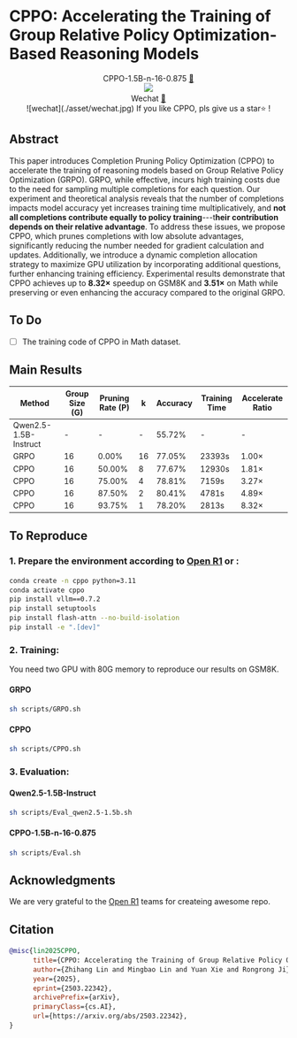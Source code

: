 # CPPO: Accelerating the Training of Group Relative Policy Optimization-Based Reasoning Models


<p align="center">
CPPO-1.5B-n-16-0.875 <a href="https://huggingface.co/Stardust1956/CPPO-1.5B-n-16-0.875">🤗</a> <br>
<a href="https://arxiv.org/abs/2503.22342"> <img src='https://img.shields.io/badge/arXiv-2503.22342-b31b1b.svg'></a> <br> Wechat <a href="./asset/wechat.jpg">💭</a> <br>
![wechat](./asset/wechat.jpg)
If you like CPPO, pls give us a star⭐ !
</p>

## Abstract
This paper introduces Completion Pruning Policy Optimization (CPPO) to accelerate the training of reasoning models based on Group Relative Policy Optimization (GRPO). GRPO, while effective, incurs high training costs due to the need for sampling multiple completions for each question. Our experiment and theoretical analysis reveals that the number of completions impacts model accuracy yet increases training time multiplicatively, and **not all completions contribute equally to policy training**---t**heir contribution depends on their relative advantage**. To address these issues, we propose CPPO, which prunes completions with low absolute advantages, significantly reducing the number needed for gradient calculation and updates. Additionally, we introduce a dynamic completion allocation strategy to maximize GPU utilization by incorporating additional questions, further enhancing training efficiency. Experimental results demonstrate that CPPO achieves up to **$8.32\times$** speedup on GSM8K and **$3.51\times$** on Math while preserving or even enhancing the accuracy compared to the original GRPO.

## To Do
- [ ] The training code of CPPO in Math dataset.

## Main Results
| Method                | Group Size (G) | Pruning Rate (P) | k  | Accuracy  | Training Time | Accelerate Ratio |
|-----------------------|---------------|------------------|----|-----------|---------------|------------------|
| Qwen2.5-1.5B-Instruct | -             | -                | -  | 55.72%    | -             | -                |
| GRPO                 | 16            | 0.00%            | 16 | 77.05%    | 23393s        | 1.00×            |
| CPPO                 | 16            | 50.00%           | 8  | 77.67%    | 12930s        | 1.81×            |
| CPPO                 | 16            | 75.00%           | 4  | 78.81%    | 7159s         | 3.27×            |
| CPPO                 | 16            | 87.50%           | 2  | 80.41%    | 4781s         | 4.89×            |
| CPPO                 | 16            | 93.75%           | 1  | 78.20%    | 2813s         | 8.32×            |


## To Reproduce

### 1. Prepare the environment according to [Open R1](https://github.com/huggingface/open-r1) or :
```bash
conda create -n cppo python=3.11
conda activate cppo
pip install vllm==0.7.2
pip install setuptools
pip install flash-attn --no-build-isolation
pip install -e ".[dev]"
```
### 2. Training:
You need two GPU with 80G memory to reproduce our results on GSM8K.
#### GRPO
```bash
sh scripts/GRPO.sh
```
#### CPPO
```bash
sh scripts/CPPO.sh
```
### 3. Evaluation:
#### Qwen2.5-1.5B-Instruct
```bash
sh scripts/Eval_qwen2.5-1.5b.sh
```
#### CPPO-1.5B-n-16-0.875
```bash
sh scripts/Eval.sh
```


## Acknowledgments
We are very grateful to the [Open R1](https://github.com/huggingface/open-r1) teams for createing awesome repo.


## Citation
```bibtex
@misc{lin2025CPPO,
      title={CPPO: Accelerating the Training of Group Relative Policy Optimization-Based Reasoning Models}, 
      author={Zhihang Lin and Mingbao Lin and Yuan Xie and Rongrong Ji},
      year={2025},
      eprint={2503.22342},
      archivePrefix={arXiv},
      primaryClass={cs.AI},
      url={https://arxiv.org/abs/2503.22342}, 
}
```
